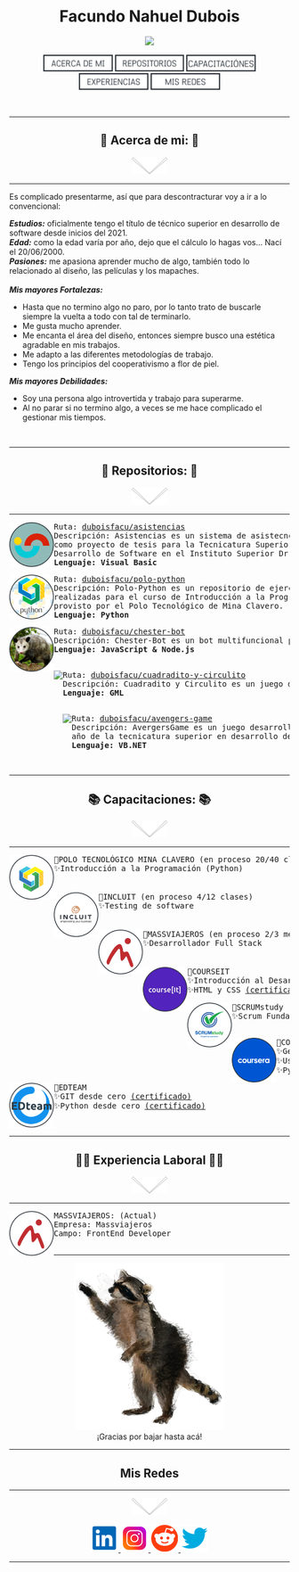 <h1 align="center">Facundo Nahuel Dubois</h1>

<p align="center">
<a href="#"> <img height=150px src="README.resources/t_me.png"/></a>
</p>

<p align="center">
<a href="#yo"> <img height=30px src="README.resources/h_about.png"/></a>
<a href="#repositorios"> <img height=30px src="README.resources/h_repositorios.png"/></a>
<a href="#capacitaciones"> <img height=30px src="README.resources/h_capacitaciones.png"/></a>
<a href="#trabajos"> <img height=30px src="README.resources/h_experiencia.png"/></a>
<a href="#redes"> <img height=30px src="README.resources/h_redes.png"/></a>
</p>

<a id="yo"> </a>
<br>


-----------------------------------------------------------
<h2  font-size="75px" align="center">🦝 Acerca de mi: 🦝</h2>
<p align="center">
<a href="#yo"> <img height=30px src="README.resources/s_arrow.png"/></a>
</p>

-----------------------------------------------------------
Es complicado presentarme, así que para descontracturar voy a ir a lo convencional: <br>

___Estudios:___ oficialmente tengo el título de técnico superior en desarrollo de software desde inicios del 2021. <br>
___Edad:___ como la edad varía por año, dejo que el cálculo lo hagas vos... Nací el 20/06/2000. <br>
___Pasiones:___ me apasiona aprender mucho de algo, también todo lo relacionado al diseño, las películas y los mapaches. <br>
<br>
___Mis mayores Fortalezas:___ <br>
- Hasta que no termino algo no paro, por lo tanto trato de buscarle siempre la vuelta a todo con tal de terminarlo.
- Me gusta mucho aprender.
- Me encanta el área del diseño, entonces siempre busco una estética agradable en mis trabajos.
- Me adapto a las diferentes metodologías de trabajo.
- Tengo los principios del cooperativismo a flor de piel. 

___Mis mayores Debilidades:___ <br>
- Soy una persona algo introvertida y trabajo para superarme.
- Al no parar si no termino algo, a veces se me hace complicado el gestionar mis tiempos.


<a id="repositorios"> </a>
<br>



-----------------------------------------------------------
<h2 id="repositorios" font-size="75px" align="center">📁 Repositorios: 📁</h2>
<p align="center">
<a href="#repositorios"> <img height=30px src="README.resources/s_arrow.png"/></a>
</p>

-----------------------------------------------------------
<a href="https://github.com/duboisfacu/asistencias">
<img align="left" height=80px src="README.resources/r_asis.png"/>
</a>
<pre>
Ruta: <a href="https://github.com/duboisfacu/asistencias">duboisfacu/asistencias</a>
Descripción: Asistencias es un sistema de asistecncias desarrollado 
como proyecto de tesis para la Tecnicatura Superior en 
Desarrollo de Software en el Instituto Superior Dr. Carlos María Carena.
<strong>Lenguaje: Visual Basic</strong>
</pre>
<a href="https://github.com/duboisfacu/polo-python">
<img align="left" height=80px src="README.resources/r_polo.png"/>
</a>
<pre>
Ruta: <a href="https://github.com/duboisfacu/polo-python">duboisfacu/polo-python</a>
Descripción: Polo-Python es un repositorio de ejercicios y actividades 
realizadas para el curso de Introducción a la Programación con Python 
provisto por el Polo Tecnológico de Mina Clavero.
<strong>Lenguaje: Python</strong>
</pre>
<a href="https://github.com/duboisfacu/chester-bot">
<img align="left" height=80px src="README.resources/r_chester.png"/>
</a>
<pre>
Ruta: <a href="https://github.com/duboisfacu/chester-bot">duboisfacu/chester-bot</a>
Descripción: Chester-Bot es un bot multifuncional para la plataforma Discord. 
<strong>Lenguaje: JavaScript & Node.js</strong>
‎
</pre>
<a href="https://github.com/duboisfacu/cuadradito-y-circulito">
<img align="left" height=80px src="README.resources/r_cyc.png"/>
</a>
<pre>
Ruta: <a href="https://github.com/duboisfacu/cuadradito-y-circulito">duboisfacu/cuadradito-y-circulito</a>
Descripción: Cuadradito y Circulito es un juego desarrollado en GameMaker Studio 2.
<strong>Lenguaje: GML</strong>
‎
</pre>

</pre>
<a href="https://github.com/duboisfacu/avengers-game">
<img align="left" height=80px src="README.resources/r_avengers.png"/>
</a>
<pre>
Ruta: <a href="https://github.com/duboisfacu/avengers-game">duboisfacu/avengers-game</a>
Descripción: AvergersGame es un juego desarrollado en VB.NET en segundo 
año de la tecnicatura superior en desarrollo de software.
<strong>Lenguaje: VB.NET</strong>
</pre>

<a id="capacitaciones"> </a>
<br>


-----------------------------------------------------------
<h2 font-size="75px" align="center">📚 Capacitaciones: 📚</h2>

<p align="center">
<a href="#capacitaciones"> <img height=30px src="README.resources/s_arrow.png"/></a>
</p>

-----------------------------------------------------------

<a href="https://minaclavero.polotecnologico.ar/">
<img align="left" height=80px src="README.resources/i_polo.png"/>
</a>

<pre>
🌟POLO TECNOLÓGICO MINA CLAVERO (en proceso 20/40 clases)
✨Introducción a la Programación (Python) 
ㅤ
</pre>
<a href="https://incluit.com/">
<img align="left" height=80px src="README.resources/i_incluit.png"/>
</a>

<pre>
🌟INCLUIT (en proceso 4/12 clases)
✨Testing de software 
ㅤ
</pre>

<a href="https://massviajeros.com/">
<img align="left" height=80px src="README.resources/i_mass.png"/>
</a>

<pre>
🌟MASSVIAJEROS (en proceso 2/3 meses)
✨Desarrollador Full Stack 
ㅤ
</pre>
 
<a href="https://courseit.io/">
<img align="left" height=80px src="README.resources/i_courseit.png"/>
</a>
 
<pre>
🌟COURSEIT
✨Introducción al Desarrollo Web <a href="README.resources/certificados/Courseit - Introducción al Desarrollo Web.pdf">(certificado)</a>
✨HTML y CSS <a href="README.resources/certificados/Courseit - HTML y CSS.pdf">(certificado)</a>
</pre>
 
<a href="https://www.scrumstudy.com/">
<img align="left" height=80px src="README.resources/i_scrum.png"/>
</a>

<pre>
🌟SCRUMstudy
✨Scrum Fundamentals Certified (SFC™) <a href="README.resources/certificados/SCRUMstudy - Scrum Fundamentals Cerified.pdf">(certificado)</a>

</pre>
 
<a href="https://www.coursera.org/">
<img align="left" height=80px src="README.resources/i_coursera.png"/>
</a>
 
<pre>
🌟COURSERA
✨Getting Started with Python <a href="README.resources/certificados/Coursera - Phyton From Everybody.pdf">(certificado)</a>
✨Using Python to Access Web Data <a href="README.resources/certificados/Coursera - Phyton From Everybody 3.pdf">(certificado)</a>
✨Python Data Structures <a href="README.resources/certificados/Coursera - Phyton From Everybody 2.pdf">(certificado)</a>
</pre>
 
<a href="https://ed.team/">
<img align="left" height=80px src="README.resources/i_edteam.png"/>
</a>
 
<pre>
🌟EDTEAM
✨GIT desde cero <a href="README.resources/certificados/Edteam - GIT desde cero .pdf">(certificado)</a>
✨Python desde cero <a href="README.resources/certificados/Edteam - Python desde cero.pdf">(certificado)</a>
</pre>

<a id="trabajos"> </a>
<br>

-----------------------------------------------------------
<h2 font-size="75px" align="center">👨‍💻 Experiencia Laboral 👨‍💻</h2>

<p align="center">
<a href="#trabajos"> <img height=30px src="README.resources/s_arrow.png"/></a>
</p>

-----------------------------------------------------------
<img align="left" height=80px src="README.resources/i_mass.png"/>

<pre>
MASSVIAJEROS: (Actual)
Empresa: Massviajeros 
Campo: FrontEnd Developer

</pre>

-----------------------------------------------------------
<p align="center">
<a id="mapache" href="https://user-images.githubusercontent.com/66006741/123548950-5bea7100-d73d-11eb-8275-2b3dfb192c94.png"> <img height=300px src="README.resources/g_raccoon.gif"/></a>
<br>
¡Gracias por bajar hasta acá!
<a id="redes"></a> 
</p>
 




-----------------------------------------------------------


<h2 align="center"> Mis Redes </h2>
 
 -----------------------------------------------------------
 
<p align="center">
<a  href="#redes"> <img height=30px src="README.resources/s_arrow.png"/></a>
</p>
<center>
<p id="redes" align="center">
<a href="https://www.linkedin.com/in/duboisfacu/" target="_blank">
  <img src="README.resources/lkn.png" height=50px>
</a>
<a href="https://www.instagram.com/duboisfacu/" target="_blank">
  <img src="README.resources/ig.png" height=50px>
</a>
<a href="https://www.reddit.com/user/duboisfacu" target="_blank">
<img src="README.resources/rddt.png" height=50px>
</a>
<a href="https://twitter.com/duboisfacu" target="_blank">
<img src="README.resources/twt.png" height=50px>
</a>
  </p>
</center>


 -----------------------------------------------------------
